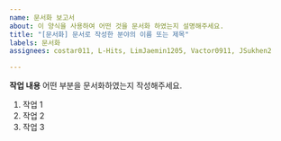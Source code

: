 ```yaml
---
name: 문서화 보고서
about: 이 양식을 사용하여 어떤 것을 문서화 하였는지 설명해주세요.
title: "[문서화] 문서로 작성한 분야의 이름 또는 제목"
labels: 문서화
assignees: costar011, L-Hits, LimJaemin1205, Vactor0911, JSukhen2

---
```


**작업 내용**
어떤 부분을 문서화하였는지 작성해주세요.
1. 작업 1
2. 작업 2
3. 작업 3
